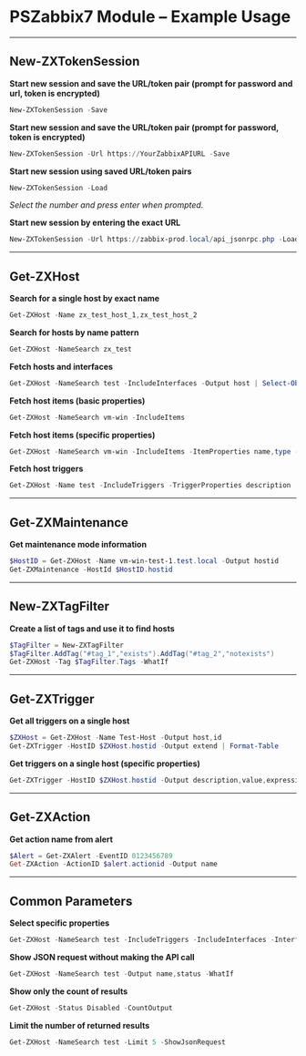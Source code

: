 # PSZabbix7 Module – Example Usage

---

## New-ZXTokenSession

**Start new session and save the URL/token pair (prompt for password and url, token is encrypted)**
```powershell
New-ZXTokenSession -Save
```

**Start new session and save the URL/token pair (prompt for password, token is encrypted)**
```powershell
New-ZXTokenSession -Url https://YourZabbixAPIURL -Save
```

**Start new session using saved URL/token pairs**
```powershell
New-ZXTokenSession -Load
```
_Select the number and press enter when prompted._

**Start new session by entering the exact URL**
```powershell
New-ZXTokenSession -Url https://zabbix-prod.local/api_jsonrpc.php -Load
```

---

## Get-ZXHost

**Search for a single host by exact name**
```powershell
Get-ZXHost -Name zx_test_host_1,zx_test_host_2
```

**Search for hosts by name pattern**
```powershell
Get-ZXHost -NameSearch zx_test
```

**Fetch hosts and interfaces**
```powershell
Get-ZXHost -NameSearch test -IncludeInterfaces -Output host | Select-Object hostid,host,@{n="IPs";e={$_.interfaces.ip}}
```

**Fetch host items (basic properties)**
```powershell
Get-ZXHost -NameSearch vm-win -IncludeItems
```

**Fetch host items (specific properties)**
```powershell
Get-ZXHost -NameSearch vm-win -IncludeItems -ItemProperties name,type -Output host
```

**Fetch host triggers**
```powershell
Get-ZXHost -Name test -IncludeTriggers -TriggerProperties description | Select-Object -ExpandProperty triggers
```

---

## Get-ZXMaintenance

**Get maintenance mode information**
```powershell
$HostID = Get-ZXHost -Name vm-win-test-1.test.local -Output hostid
Get-ZXMaintenance -HostId $HostID.hostid
```

---

## New-ZXTagFilter

**Create a list of tags and use it to find hosts**
```powershell
$TagFilter = New-ZXTagFilter
$TagFilter.AddTag("#tag_1","exists").AddTag("#tag_2","notexists")
Get-ZXHost -Tag $TagFilter.Tags -WhatIf
```

---

## Get-ZXTrigger

**Get all triggers on a single host**
```powershell
$ZXHost = Get-ZXHost -Name Test-Host -Output host,id
Get-ZXTrigger -HostID $ZXHost.hostid -Output extend | Format-Table
```

**Get triggers on a single host (specific properties)**
```powershell
Get-ZXTrigger -HostID $ZXHost.hostid -Output description,value,expression
```

---

## Get-ZXAction

**Get action name from alert**
```powershell
$Alert = Get-ZXAlert -EventID 0123456789
Get-ZXAction -ActionID $alert.actionid -Output name
```

---

## Common Parameters

**Select specific properties**
```powershell
Get-ZXHost -NameSearch test -IncludeTriggers -IncludeInterfaces -InterfaceProperties ip -Output name,status
```

**Show JSON request without making the API call**
```powershell
Get-ZXHost -NameSearch test -Output name,status -WhatIf
```

**Show only the count of results**
```powershell
Get-ZXHost -Status Disabled -CountOutput
```

**Limit the number of returned results**
```powershell
Get-ZXHost -NameSearch test -Limit 5 -ShowJsonRequest
```